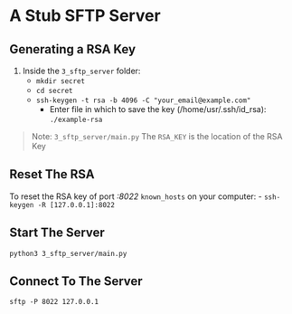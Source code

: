 # A Stub SFTP Server

## Generating a RSA Key

1. Inside the `3_sftp_server` folder: 
    - `mkdir secret`
    - `cd secret`
    - `ssh-keygen -t rsa -b 4096 -C "your_email@example.com"`
        - Enter file in which to save the key (/home/usr/.ssh/id_rsa): `./example-rsa`

> Note: `3_sftp_server/main.py` The `RSA_KEY` is the location of the RSA Key


## Reset The RSA 

To reset the RSA key of port _:8022_ `known_hosts` on your computer: 
    - `ssh-keygen -R [127.0.0.1]:8022`


## Start The Server

`python3 3_sftp_server/main.py`


## Connect To The Server

`sftp -P 8022 127.0.0.1`

